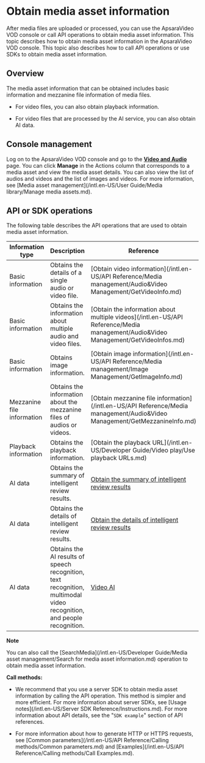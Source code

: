 Obtain media asset information 
===================================================

After media files are uploaded or processed, you can use the ApsaraVideo VOD console or call API operations to obtain media asset information. This topic describes how to obtain media asset information in the ApsaraVideo VOD console. This topic also describes how to call API operations or use SDKs to obtain media asset information.

Overview 
-----------------------------

The media asset information that can be obtained includes basic information and mezzanine file information of media files.

* For video files, you can also obtain playback information.

  

* For video files that are processed by the AI service, you can also obtain AI data.

  




Console management 
---------------------------------------

Log on to the ApsaraVideo VOD console and go to the **[Video and Audio](https://vod.console.aliyun.com/#/media/video/list)** page. You can click **Manage** in the Actions column that corresponds to a media asset and view the media asset details. You can also view the list of audios and videos and the list of images and videos. For more information, see [Media asset management](/intl.en-US/User Guide/Media library/Manage media assets.md).

API or SDK operations 
------------------------------------------

The following table describes the API operations that are used to obtain media asset information.


|      Information type      |                                                      Description                                                      |                                                                     Reference                                                                      |
|----------------------------|-----------------------------------------------------------------------------------------------------------------------|----------------------------------------------------------------------------------------------------------------------------------------------------|
| Basic information          | Obtains the details of a single audio or video file.                                                                  | [Obtain video information](/intl.en-US/API Reference/Media management/Audio&Video Management/GetVideoInfo.md)                      |
| Basic information          | Obtains the information about multiple audio and video files.                                                         | [Obtain the information about multiple videos](/intl.en-US/API Reference/Media management/Audio&Video Management/GetVideoInfos.md) |
| Basic information          | Obtains image information.                                                                                            | [Obtain image information](/intl.en-US/API Reference/Media management/Image Management/GetImageInfo.md)                            |
| Mezzanine file information | Obtains the information about the mezzanine files of audios or videos.                                                | [Obtain mezzanine file information](/intl.en-US/API Reference/Media management/Audio&Video Management/GetMezzanineInfo.md)         |
| Playback information       | Obtains the playback information.                                                                                     | [Obtain the playback URL](/intl.en-US/Developer Guide/Video play/Use playback URLs.md)                                             |
| AI data                    | Obtains the summary of intelligent review results.                                                                    | [Obtain the summary of intelligent review results]()                                                                               |
| AI data                    | Obtains the details of intelligent review results.                                                                    | [Obtain the details of intelligent review results]()                                                                               |
| AI data                    | Obtains the AI results of speech recognition, text recognition, multimodal video recognition, and people recognition. | [Video AI]()                                                                                                                       |


**Note**

You can also call the [SearchMedia](/intl.en-US/Developer Guide/Media asset management/Search for media asset information.md) operation to obtain media asset information.

**Call methods:** 

* We recommend that you use a server SDK to obtain media asset information by calling the API operation. This method is simpler and more efficient. For more information about server SDKs, see [Usage notes](/intl.en-US/Server SDK Reference/Instructions.md). For more information about API details, see the "`SDK example`" section of API references.

  

* For more information about how to generate HTTP or HTTPS requests, see [Common parameters](/intl.en-US/API Reference/Calling methods/Common parameters.md) and [Examples](/intl.en-US/API Reference/Calling methods/Call Examples.md).

  



